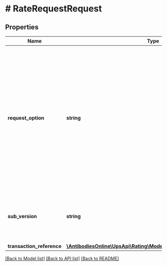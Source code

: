 # # RateRequestRequest

## Properties

Name | Type | Description | Notes
------------ | ------------- | ------------- | -------------
**request_option** | **string** | Used to define the request type.  Valid Values:Rate &#x3D; The server rates (The default Request option is Rate if a Request Option is not provided). Shop &#x3D; The server validates the shipment, and returns rates for all UPS products from the ShipFrom to the ShipTo addresses. Ratetimeintransit &#x3D; The server rates with transit time informationShoptimeintransit &#x3D; The server validates the shipment, and returns rates and transit times for all UPS products from the ShipFrom to the ShipTo addresses.Rate is the only valid request option for UPS Ground Freight Pricing requests. |
**sub_version** | **string** | Indicates Rate API to display the new release features in Rate API response based on Rate release. See the What&#39;s New section for the latest Rate release. Supported values: 1601, 1607, 1701, 1707, 2108, 2205 | [optional]
**transaction_reference** | [**\AntibodiesOnline\UpsApi\Rating\Model\RequestTransactionReference**](RequestTransactionReference.md) |  | [optional]

[[Back to Model list]](../../README.md#models) [[Back to API list]](../../README.md#endpoints) [[Back to README]](../../README.md)
